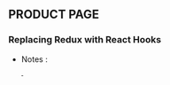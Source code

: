 ## PRODUCT PAGE                                       

### Replacing Redux with React Hooks 


* Notes :

```
   - 

```